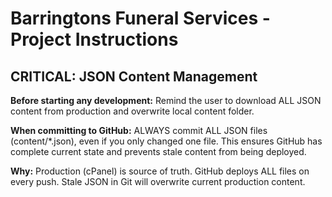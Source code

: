 # Barringtons Funeral Services - Project Instructions

## CRITICAL: JSON Content Management

**Before starting any development:**
Remind the user to download ALL JSON content from production and overwrite local content folder.

**When committing to GitHub:**
ALWAYS commit ALL JSON files (content/*.json), even if you only changed one file.
This ensures GitHub has complete current state and prevents stale content from being deployed.

**Why:** Production (cPanel) is source of truth. GitHub deploys ALL files on every push.
Stale JSON in Git will overwrite current production content.

